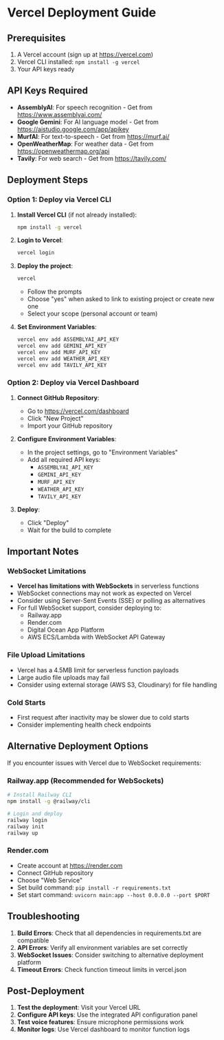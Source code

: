 # Vercel Deployment Guide

## Prerequisites
1. A Vercel account (sign up at https://vercel.com)
2. Vercel CLI installed: `npm install -g vercel`
3. Your API keys ready

## API Keys Required
- **AssemblyAI**: For speech recognition - Get from https://www.assemblyai.com/
- **Google Gemini**: For AI language model - Get from https://aistudio.google.com/app/apikey
- **MurfAI**: For text-to-speech - Get from https://murf.ai/
- **OpenWeatherMap**: For weather data - Get from https://openweathermap.org/api
- **Tavily**: For web search - Get from https://tavily.com/

## Deployment Steps

### Option 1: Deploy via Vercel CLI

1. **Install Vercel CLI** (if not already installed):
   ```bash
   npm install -g vercel
   ```

2. **Login to Vercel**:
   ```bash
   vercel login
   ```

3. **Deploy the project**:
   ```bash
   vercel
   ```
   - Follow the prompts
   - Choose "yes" when asked to link to existing project or create new one
   - Select your scope (personal account or team)

4. **Set Environment Variables**:
   ```bash
   vercel env add ASSEMBLYAI_API_KEY
   vercel env add GEMINI_API_KEY
   vercel env add MURF_API_KEY
   vercel env add WEATHER_API_KEY
   vercel env add TAVILY_API_KEY
   ```

### Option 2: Deploy via Vercel Dashboard

1. **Connect GitHub Repository**:
   - Go to https://vercel.com/dashboard
   - Click "New Project"
   - Import your GitHub repository

2. **Configure Environment Variables**:
   - In the project settings, go to "Environment Variables"
   - Add all required API keys:
     - `ASSEMBLYAI_API_KEY`
     - `GEMINI_API_KEY` 
     - `MURF_API_KEY`
     - `WEATHER_API_KEY`
     - `TAVILY_API_KEY`

3. **Deploy**:
   - Click "Deploy"
   - Wait for the build to complete

## Important Notes

### WebSocket Limitations
- **Vercel has limitations with WebSockets** in serverless functions
- WebSocket connections may not work as expected on Vercel
- Consider using Server-Sent Events (SSE) or polling as alternatives
- For full WebSocket support, consider deploying to:
  - Railway.app
  - Render.com  
  - Digital Ocean App Platform
  - AWS ECS/Lambda with WebSocket API Gateway

### File Upload Limitations
- Vercel has a 4.5MB limit for serverless function payloads
- Large audio file uploads may fail
- Consider using external storage (AWS S3, Cloudinary) for file handling

### Cold Starts
- First request after inactivity may be slower due to cold starts
- Consider implementing health check endpoints

## Alternative Deployment Options

If you encounter issues with Vercel due to WebSocket requirements:

### Railway.app (Recommended for WebSockets)
```bash
# Install Railway CLI
npm install -g @railway/cli

# Login and deploy
railway login
railway init
railway up
```

### Render.com
- Create account at https://render.com
- Connect GitHub repository
- Choose "Web Service"
- Set build command: `pip install -r requirements.txt`
- Set start command: `uvicorn main:app --host 0.0.0.0 --port $PORT`

## Troubleshooting

1. **Build Errors**: Check that all dependencies in requirements.txt are compatible
2. **API Errors**: Verify all environment variables are set correctly
3. **WebSocket Issues**: Consider switching to alternative deployment platform
4. **Timeout Errors**: Check function timeout limits in vercel.json

## Post-Deployment

1. **Test the deployment**: Visit your Vercel URL
2. **Configure API keys**: Use the integrated API configuration panel
3. **Test voice features**: Ensure microphone permissions work
4. **Monitor logs**: Use Vercel dashboard to monitor function logs
